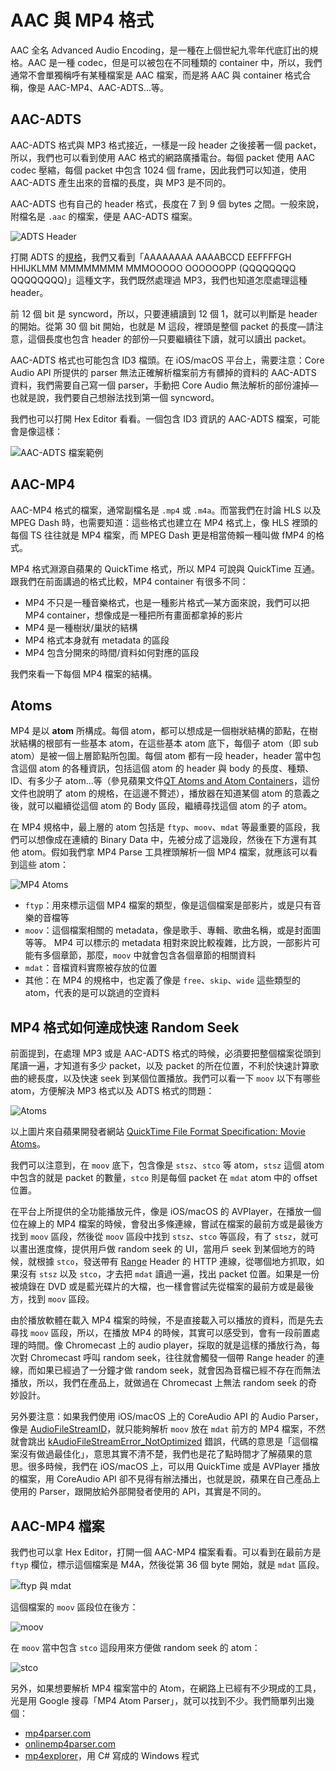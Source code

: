 # AAC 與 MP4 格式

AAC 全名 Advanced Audio Encoding，是一種在上個世紀九零年代底訂出的規格。AAC 是一種 codec，但是可以被包在不同種類的 container 中，所以，我們通常不會單獨稱呼有某種檔案是 AAC 檔案，而是將 AAC 與 container 格式合稱，像是 AAC-MP4、AAC-ADTS…等。

## AAC-ADTS

AAC-ADTS 格式與 MP3 格式接近，一樣是一段 header 之後接著一個 packet，所以，我們也可以看到使用 AAC 格式的網路廣播電台。每個 packet 使用 AAC codec 壓縮，每個 packet 中包含 1024 個 frame，因此我們可以知道，使用 AAC-ADTS 產生出來的音檔的長度，與 MP3 是不同的。

AAC-ADTS 也有自己的 header 格式，長度在 7 到 9 個 bytes 之間。一般來說，附檔名是 `.aac` 的檔案，便是 AAC-ADTS 檔案。

![ADTS Header](adts_header.png)

打開 ADTS 的[規格](https://wiki.multimedia.cx/index.php/ADTS)，我們又看到「AAAAAAAA AAAABCCD EEFFFFGH HHIJKLMM MMMMMMMM MMMOOOOO OOOOOOPP (QQQQQQQQ QQQQQQQQ)」這種文字，我們既然處理過 MP3，我們也知道怎麼處理這種 header。

前 12 個 bit 是 syncword，所以，只要連續讀到 12 個 1，就可以判斷是 header 的開始。從第 30 個 bit 開始，也就是 M 這段，裡頭是整個 packet 的長度—請注意，這個長度也包含 header 的部份—只要繼續往下讀，就可以讀出 packet。

AAC-ADTS 格式也可能包含 ID3 檔頭。在 iOS/macOS 平台上，需要注意：Core Audio API 所提供的 parser 無法正確解析檔案前方有髒掉的資料的 AAC-ADTS 資料，我們需要自己寫一個 parser，手動把 Core Audio 無法解析的部份濾掉—也就是說，我們要自己想辦法找到第一個 syncword。

我們也可以打開 Hex Editor 看看。一個包含 ID3 資訊的 AAC-ADTS 檔案，可能會是像這樣：

![AAC-ADTS 檔案範例](adts.png)

## AAC-MP4

AAC-MP4 格式的檔案，通常副檔名是 `.mp4` 或 `.m4a`。而當我們在討論 HLS 以及 MPEG Dash 時，也需要知道：這些格式也建立在 MP4 格式上，像 HLS 裡頭的每個 TS 往往就是 MP4 檔案，而 MPEG Dash 更是相當倚賴一種叫做 fMP4 的格式。

MP4 格式淵源自蘋果的 QuickTime 格式，所以 MP4 可說與 QuickTime 互通。跟我們在前面講過的格式比較，MP4 container 有很多不同：

- MP4 不只是一種音樂格式，也是一種影片格式—某方面來說，我們可以把 MP4 container，想像成是一種把所有畫面都拿掉的影片
- MP4 是一種樹狀/巢狀的結構
- MP4 格式本身就有 metadata 的區段
- MP4 包含分開來的時間/資料如何對應的區段

我們來看一下每個 MP4 檔案的結構。

## Atoms

MP4 是以 **atom** 所構成。每個 atom，都可以想成是一個樹狀結構的節點，在樹狀結構的根部有一些基本 atom，在這些基本 atom 底下，每個子 atom（即 sub atom）是被一個上層節點所包圍。每個 atom 都有一段 header，header 當中包含這個 atom 的各種資訊，包括這個 atom 的 header 與 body 的長度、種類、ID、有多少子 atom…等（參見蘋果文件[QT Atoms and Atom Containers](https://developer.apple.com/library/archive/documentation/QuickTime/QTFF/QTFFChap1/qtff1.html#//apple_ref/doc/uid/TP40000939-CH203-38956)，這份文件也說明了 atom 的規格，在這邊不贅述），播放器在知道某個 atom 的意義之後，就可以繼續從這個 atom 的 Body 區段，繼續尋找這個 atom 的子 atom。

在 MP4 規格中，最上層的 atom 包括是 `ftyp`、`moov`、`mdat` 等最重要的區段，我們可以想像成在連續的 Binary Data 中，先被分成了這幾段，然後在下方還有其他 atom。假如我們拿 MP4 Parse 工具裡頭解析一個 MP4 檔案，就應該可以看到這些 atom：

![MP4 Atoms](atoms.png)

- `ftyp`：用來標示這個 MP4 檔案的類型，像是這個檔案是部影片，或是只有音樂的音檔等
- `moov`：這個檔案相關的 metadata，像是歌手、專輯、歌曲名稱，或是封面圖等等。 MP4 可以標示的 metadata 相對來說比較複雜，比方說，一部影片可能有多個章節，那麼，`moov` 中就會包含各個章節的相關資料
- `mdat`：音檔資料實際被存放的位置
- 其他：在 MP4 的規格中，也定義了像是 `free`、`skip`、`wide` 這些類型的 atom，代表的是可以跳過的空資料

## MP4 格式如何達成快速 Random Seek

前面提到，在處理 MP3 或是 AAC-ADTS 格式的時候，必須要把整個檔案從頭到尾讀一遍，才知道有多少 packet，以及 packet 的所在位置，不利於快速計算歌曲的總長度，以及快速 seek 到某個位置播放。我們可以看一下 `moov` 以下有哪些 atom，方便解決 MP3 格式以及 ADTS 格式的問題：

![Atoms](quicktime.gif)

以上圖片來自蘋果開發者網站 [QuickTime File Format Specification: Movie Atoms](https://developer.apple.com/library/archive/documentation/QuickTime/QTFF/QTFFChap2/qtff2.html#//apple_ref/doc/uid/TP40000939-CH204-SW1)。

我們可以注意到，在 `moov` 底下，包含像是 `stsz`、`stco` 等 atom，`stsz` 這個 atom 中包含的就是 packet 的數量，`stco` 則是每個 packet 在 `mdat` atom 中的 offset 位置。

在平台上所提供的全功能播放元件，像是 iOS/macOS 的 AVPlayer，在播放一個位在線上的 MP4 檔案的時候，會發出多條連線，嘗試在檔案的最前方或是最後方找到 `moov` 區段，然後從 `moov` 區段中找到 `stsz`、`stco` 等區段，有了 `stsz`，就可以畫出進度條，提供用戶做 random seek 的 UI，當用戶 seek 到某個地方的時候，就根據 `stco`，發送帶有 [Range](https://developer.mozilla.org/en-US/docs/Web/HTTP/Headers/Range) Header 的 HTTP 連線，從哪個地方抓取，如果沒有 `stsz` 以及 `stco`，才去把 `mdat` 讀過一遍，找出 packet 位置。如果是一份被燒錄在 DVD 或是藍光碟片的大檔，也一樣會嘗試先從檔案的最前方或是最後方，找到 `moov` 區段。

由於播放軟體在載入 MP4 檔案的時候，不是直接載入可以播放的資料，而是先去尋找 `moov` 區段，所以，在播放 MP4 的時候，其實可以感受到，會有一段前置處理的時間。像 Chromecast 上的 audio player，採取的就是這樣的播放行為，每次對 Chromecast 呼叫 random seek，往往就會觸發一個帶 Range header 的連線，而如果已經過了一分鐘才做 random seek，就會因為音檔已經不存在而無法播放，所以，我們在產品上，就做過在 Chromecast 上無法 random seek 的奇妙設計。

另外要注意：如果我們使用 iOS/macOS 上的 CoreAudio API 的 Audio Parser，像是 [AudioFileStreamID](https://developer.apple.com/documentation/audiotoolbox/audiofilestreamid)，就只能夠解析 `moov` 放在 `mdat` 前方的 MP4 檔案，不然就會跳出 [kAudioFileStreamError_NotOptimized](https://developer.apple.com/documentation/audiotoolbox/kaudiofilestreamerror_notoptimized) 錯誤，代碼的意思是「這個檔案沒有做過最佳化」，意思其實不清不楚，我們也是花了點時間才了解蘋果的意思。很多時候，我們在 iOS/macOS 上，可以用 QuickTime 或是 AVPlayer 播放的檔案，用 CoreAudio API 卻不見得有辦法播出，也就是說，蘋果在自己產品上使用的 Parser，跟開放給外部開發者使用的 API，其實是不同的。

## AAC-MP4 檔案

我們也可以拿 Hex Editor，打開一個 AAC-MP4 檔案看看。可以看到在最前方是 `ftyp` 欄位，標示這個檔案是 M4A，然後從第 36 個 byte 開始，就是 `mdat` 區段。

![ftyp 與 mdat](mdat.png)

這個檔案的 `moov` 區段位在後方：

![moov](moov.png)

在 `moov` 當中包含 `stco` 這段用來方便做 random seek 的 atom：

![stco](stco.png)

另外，如果想要解析 MP4 檔案當中的 Atom，在網路上已經有不少現成的工具，光是用 Google 搜尋「MP4 Atom Parser」，就可以找到不少。我們簡單列出幾個：

- [mp4parser.com](http://mp4parser.com/)
- [onlinemp4parser.com](https://www.onlinemp4parser.com/)
- [mp4explorer](https://archive.codeplex.com/?p=mp4explorer)，用 C# 寫成的 Windows 程式
